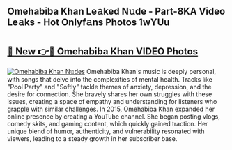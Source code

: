 ## Omehabiba Khan Le𝚊ked N𝚞de - Part-8KA Video Le𝚊ks - Hot Onlyf𝚊ns Photos 1wYUu

# <h2><a href="http://ac36177.deff.icu/?id=Omehabiba+Khan">🔗 New 👉🔴 Omehabiba Khan VIDEO Photos</a></h2>

[![Omehabiba Khan N𝚞des](https://i.imgur.com/rIISA9y.gif)](http://ac36177.deff.icu/?id=Omehabiba+Khan)
Omehabiba Khan's music is deeply personal, with songs that delve into the complexities of mental health. Tracks like "Pool Party" and "Softly" tackle themes of anxiety, depression, and the desire for connection. She bravely shares her own struggles with these issues, creating a space of empathy and understanding for listeners who grapple with similar challenges. In 2015, Omehabiba Khan expanded her online presence by creating a YouTube channel. She began posting vlogs, comedy skits, and gaming content, which quickly gained traction. Her unique blend of humor, authenticity, and vulnerability resonated with viewers, leading to a steady growth in her subscriber base.
